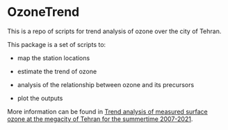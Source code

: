 # OzoneTrend
This is a repo of scripts for trend analysis of ozone over the city of Tehran.

This package is a set of scripts to:

 - map the station locations

 - estimate the trend of ozone

 - analysis of the relationship between ozone and its precursors 

 - plot the outputs

More information can be found in [Trend analysis of measured surface ozone at the megacity of Tehran for the summertime 2007-2021]().
   

